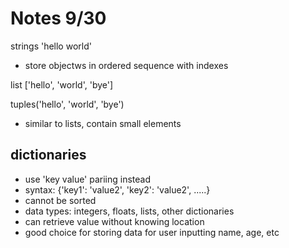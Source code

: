 # Notes 9/30
strings 'hello world'
  - store objectws in ordered sequence with indexes 

list ['hello', 'world', 'bye']

tuples('hello', 'world', 'bye') 
  - similar to lists, contain small elements

## dictionaries
  - use 'key value' pariing instead 
  - syntax: {'key1': 'value2', 'key2': 'value2', .....}
  - cannot be sorted 
  - data types: integers, floats, lists, other dictionaries
  - can retrieve value without knowing location 
  - good choice for storing data for user inputting name, age, etc
  
